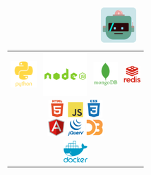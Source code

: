# <div align="center"><img src="avatar_blue.png" align="center" height="80" width="80" /></div>
<table align="center" width="100%">
  <tr width="100%">
    <td align="center">
        <img src="icons/python-plain-wordmark.svg" height="60" />
    </td>
    <td align="center">
        <img src="icons/nodejs-plain-wordmark.svg" width="100" />
    </td>
    <td align="center" valign="center">
      <img src="icons/mongodb-plain-wordmark.svg" height="55" />
    </td>
    <td align="center" valign="center">
      <img src="icons/redis-plain-wordmark.svg" height="38" />
    </td>
  </tr>
  <tr width="100%">
    <td colspan="4">
      <div align="center">
        <img src="icons/html5-plain-wordmark.svg" alt="HTML5" height="40" />
        <img src="icons/javascript-original.svg" alt="JavaScript" height="35" />
        <img src="icons/css3-plain-wordmark.svg" alt="CSS3" height="40" />
        <div></div>
        <!--<img src="icons/backbonejs-plain-wordmark.svg" height="50" />!-->
        <img src="icons/angularjs-original.svg" height="40" />
        <img src="icons/jquery-plain-wordmark.svg" height="40" />
        <img src="icons/d3js-plain.png" height="40" />
      </div>
    </td>
  </tr>
  <tr width="100%">
    <td colspan="4">
      <div align="center">
        <img src="icons/docker-plain-wordmark.svg" height="55" />
        <!--<img src="icons/vagrant-original.svg" height="40" />!-->
      </div>
    </td>
  </tr>
</table>

